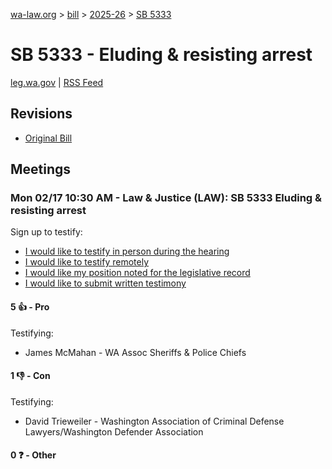 [wa-law.org](/) > [bill](/bill/) > [2025-26](/bill/2025-26/) > [SB 5333](/bill/2025-26/sb/5333/)

# SB 5333 - Eluding & resisting arrest
[leg.wa.gov](https://app.leg.wa.gov/billsummary?BillNumber=5333&Year=2025&Initiative=false) | [RSS Feed](./rss.xml)

## Revisions
* [Original Bill](1/)

## Meetings
### Mon 02/17 10:30 AM - Law & Justice (LAW): SB 5333 Eluding & resisting arrest
Sign up to testify:
* [I would like to testify in person during the hearing](https://app.leg.wa.gov/csi/Testifier/Add?chamber=House&mId=32798&aId=163788&caId=25855&tId=1)
* [I would like to testify remotely](https://app.leg.wa.gov/csi/Testifier/Add?chamber=House&mId=32798&aId=163788&caId=25855&tId=2)
* [I would like my position noted for the legislative record](https://app.leg.wa.gov/csi/Testifier/Add?chamber=House&mId=32798&aId=163788&caId=25855&tId=3)
* [I would like to submit written testimony](https://app.leg.wa.gov/csi/Testifier/Add?chamber=House&mId=32798&aId=163788&caId=25855&tId=4)

#### 5 👍 - Pro
Testifying:
* James McMahan - WA Assoc Sheriffs & Police Chiefs

#### 1 👎 - Con
Testifying:
* David Trieweiler - Washington Association of Criminal Defense Lawyers/Washington Defender Association

#### 0 ❓ - Other
